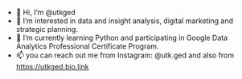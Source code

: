 - 👋 Hi, I’m @utkged
- 👀 I’m interested in data and insight analysis, digital marketing and strategic planning.
- 🌱 I’m currently learning Python and participating in Google Data Analytics Professional Certificate Program.
- 📫 you can reach out me from Instagram: @utk.ged and also from https://utkged.bio.link

<!---
utkged/utkged is a ✨ special ✨ repository because its `README.md` (this file) appears on your GitHub profile.
You can click the Preview link to take a look at your changes.
--->
